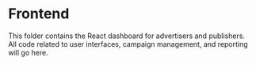 # Frontend

This folder contains the React dashboard for advertisers and publishers.  
All code related to user interfaces, campaign management, and reporting will go here.
